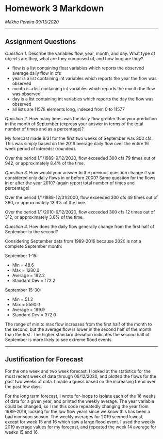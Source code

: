 # Homework 3 Markdown
*Mekha Pereira*
*09/13/2020*

-------

## Assignment Questions

*Question 1.* Describe the variables flow, year, month, and day. What type of objects are they, what are they composed of, and how long are they?

* flow is a list containing float variables which reports the observed average daily flow in cfs
* year is a list containing int variables which reports the year the flow was observed
* month is a list containing int variables which reports the month the flow was observed
* day is a list containing int variables which reports the day the flow was observed
* all lists are 11578 elements long, indexed from 0 to 11577

*Question 2.* How many times was the daily flow greater than your prediction in the month of September (express your answer in terms of the total number of times and as a percentage)?

My forecast made 8/31 for the first two weeks of September was 300 cfs. This was simply based on the 2019 average daily flow over the entire 16 week period of interedst (rounded).

Over the period 1/1/1989-9/12/2020, flow exceeded 300 cfs 79 times out of 942, or approximately 8.4% of the time.

*Question 3.* How would your answer to the previous question change if you considered only daily flows in or before 2000? Same question for the flows in or after the year 2010? (again report total number of times and percentage)

Over the period 1/1/1989-12/31/2000, flow exceeded 300 cfs 49 times out of 360, or approximately 13.6% of the time.

Over the period 1/1/2010-9/12/2020, flow exceeded 300 cfs 12 times out of 312, or approximately 3.8% of the time.

*Question 4.* How does the daily flow generally change from the first half of September to the second?

Considering September data from 1989-2019 because 2020 is not a complete September month:

September 1-15:
* Min =  48.6
* Max =  1280.0
* Average =  182.2
* Standard Dev = 172.2

September 15-30:
* Min =  51.2  
* Max =  5590.0
* Average =  169.9
* Standard Dev = 372.0

The range of min to max flow increases from the first half of the month to the second, but the average flow is lower in the second half of the month than the first. The higher standard deviation indicates the second half of September is more likely to see extreme flood events.

-------

## Justification for Forecast

For the one week and two week forecast, I looked at the statistics for the most recent week of data through 09/12/2020, and plotted the flows for the past two weeks of data. I made a guess based on the increasing trend over the past few days.

For the long term forecast, I wrote for-loops to isolate each of the 16 weeks of data for a given year, and printed the weekly average. The year variable could be changed, so I ran this code repeatedly changing the year from 1989-2019, looking for the low flow years since we know this has been a bad monsoon season. The weekly averages for 2019 seemed lowest, except for week 15 and 16 which saw a large flood event. I used the weekly 2019 average values for my forecast, and repeated the week 14 average for weeks 15 and 16.
